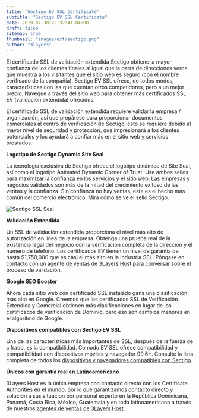 ```yaml
---
title: "Sectigo EV SSL Certificate"
subtitle: "Sectigo EV SSL Certificate"
date: 2019-07-30T22:32:41-04:00
draft: false
sitemap: true
thumbnail: "images/ext/sectigo.png"
author: "3layers"
---
```


El certificado SSL de validación extendida Sectigo obtiene la mayor confianza de los clientes finales al igual que la barra de direcciones verde que muestra a los visitantes que el sitio web es seguro (con el nombre verificado de la compañía). Sectigo EV SSL ofrece, de todos modos, características con las que cuentan otros competidores, pero a un mejor precio. Navegue a través del sitio web para obtener más certificados SSL EV (validación extendida) ofrecidos.

El certificado SSL de validación extendida requiere validar la empresa / organización, así que prepárese para proporcionar documentos comerciales al centro de verificación de Sectigo, esto se requiere debido al mayor nivel de seguridad y protección, que impresionará a los clientes potenciales y los ayudará a confiar más en el sitio web y servicios prestados.

**Logotipo de Sectigo Dynamic Site Seal**

La tecnología exclusiva de Sectigo ofrece el logotipo dinámico de Site Seal, así como el logotipo Animated Dynamic Corner of Trust. Use ambos sellos para maximizar la confianza en los servicios y el sitio web. Las empresas y negocios validados son más de la mitad del crecimiento exitoso de las ventas y la confianza. Sin confianza no hay ventas, este es el hecho más común del comercio electrónico. Mira cómo se ve el sello Sectigo.

![Sectigo SSL Seal](/images/ext/sectigo_seal.png)

**Validación Extendida**

Un SSL de validación extendida proporciona el nivel más alto de autorización en línea de la empresa. Obtenga una prueba real de la existencia legal del negocio con la verificación completa de la dirección y el número de teléfono. Los certificados EV tienen un nivel de garantía de hasta $1,750,000 que es casi el más alto en la industria SSL. Póngase en [contacto con un agente de ventas de 3Layers Host](https://3layers.host/contact/) para conversar sobre el proceso de validación.

**Google SEO Booster**

Ahora cada sitio web con certificado SSL instalado gana una clasificación más alta en Google. Creemos que los certificados SSL de Verificación Extendida y Comercial obtienen más clasificaciones en lugar de los certificados de verificación de Dominio, pero eso son cambios menores en el algoritmo de Google.

**Dispositivos compatibles con Sectigo EV SSL**

Una de las características más importantes de SSL, después de la fuerza de cifrado, es la compatibilidad. Comodo EV SSL ofrece compatibilidad y compatibilidad con dispositivos móviles y navegador 99.6+. Consulte la lista completa de todos los [dispositivos y navegadores compatibles con Sectigo](https://3layers.host/blog/compatibilidad-de-dispositivos-con-ssl/).

**Únicos con garantía real en Latinoamericano**

3Layers Host es la única empresa con contacto directo con los Certificate Authorities en el mundo, por lo que garantizamos contacto directo y solución a sus situacion por personal experto en la República Dominicana, Panamá, Costa Rica, México, Guatemala y en toda latinoamericano a través de nuestros [agentes de ventas de 3Layers Host](https://3layers.host/contact/).